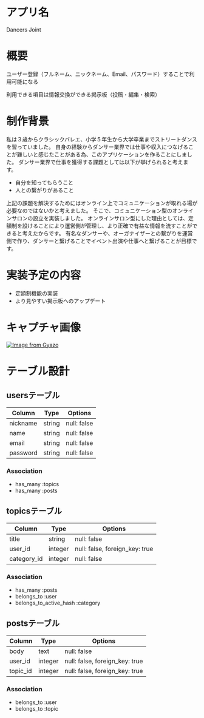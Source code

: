 # アプリ名
Dancers Joint

# 概要
ユーザー登録（フルネーム、ニックネーム、Email、パスワード）することで利用可能になる

利用できる項目は情報交換ができる掲示板（投稿・編集・検索）

# 制作背景
私は３歳からクラシックバレエ、小学５年生から大学卒業までストリートダンスを習っていました。
自身の経験からダンサー業界では仕事や収入につなげることが難しいと感じたことがある為、このアプリケーションを作ることにしました。
ダンサー業界で仕事を獲得する課題としては以下が挙げられると考えます。
- 自分を知ってもらうこと
- 人との繋がりがあること

上記の課題を解決するためにはオンライン上でコミュニケーションが取れる場が必要なのではないかと考えました。
そこで、コミュニケーション型のオンラインサロンの設立を実装しました。
オンラインサロン型にした理由としては、定額制を設けることにより運営側が管理し、より正確で有益な情報を流すことができると考えたからです。
有名なダンサーや、オーガナイザーとの繋がりを運営側で作り、ダンサーと繋げることでイベント出演や仕事へと繋げることが目標です。


# 実装予定の内容
- 定額制機能の実装
- より見やすい掲示板へのアップデート

# キャプチャ画像
[![Image from Gyazo](https://i.gyazo.com/45f8086e548a6352f8671fef4827c88d.gif)](https://gyazo.com/45f8086e548a6352f8671fef4827c88d)

# テーブル設計

## usersテーブル

| Column   | Type   | Options     |
| -------- | ------ | ----------- |
| nickname | string | null: false |
| name     | string | null: false |
| email    | string | null: false |
| password | string | null: false |

### Association

- has_many :topics
- has_many :posts


## topicsテーブル

| Column      | Type    | Options                        |
| ----------- | ------- | ------------------------------ |
| title       | string  | null: false                    |
| user_id     | integer | null: false, foreign_key: true |
| category_id | integer | null: false                    |

### Association

- has_many :posts
- belongs_to :user
- belongs_to_active_hash :category


## postsテーブル

| Column   | Type       | Options                        |
| -------- | ---------- | ------------------------------ |
| body     | text       | null: false                    |
| user_id  | integer    | null: false, foreign_key: true |
| topic_id | integer    | null: false, foreign_key: true |

### Association

- belongs_to :user
- belongs_to :topic



